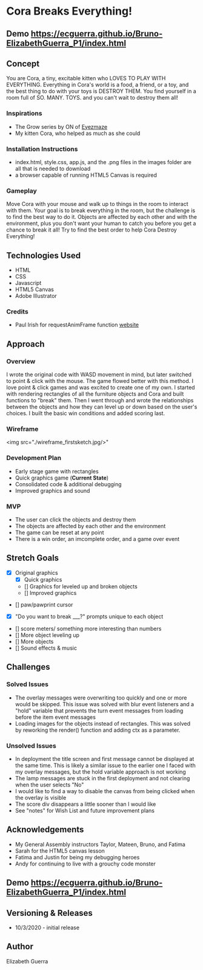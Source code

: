 # Cora Breaks Everything!

## Demo https://ecguerra.github.io/Bruno-ElizabethGuerra_P1/index.html

## Concept
You are Cora, a tiny, excitable kitten who LOVES TO PLAY WITH EVERYTHING. Everything in Cora's world is a food, a friend, or a toy, and the best thing to do with your toys is DESTROY THEM. You find yourself in a room full of SO. MANY. TOYS. and you can't wait to destroy them all!

### Inspirations
 - The Grow series by ON of [Eyezmaze](eyezmaze.com)
 - My kitten Cora, who helped as much as she could

### Installation Instructions
- index.html, style.css, app.js, and the .png files in the images folder are all that is needed to download
- a browser capable of running HTML5 Canvas is required

### Gameplay
Move Cora with your mouse and walk up to things in the room to interact with them. Your goal is to break everything in the room, but the challenge is to find the best way to do it. Objects are affected by each other and with the environment, plus you don't want your human to catch you before you get a chance to break it all! Try to find the best order to help Cora Destroy Everything!

## Technologies Used
- HTML
- CSS
- Javascript
- HTML5 Canvas
- Adobe Illustrator

### Credits
 - Paul Irish for requestAnimFrame function [website](https://www.paulirish.com/2011/requestanimationframe-for-smart-animating/)

## Approach

### Overview
I wrote the original code with WASD movement in mind, but later switched to point & click with the mouse. The game flowed better with this method. I love point & click games and was excited to create one of my own. I started with rendering rectangles of all the furniture objects and Cora and built functions to "break" them. Then I went through and wrote the relationships between the objects and how they can level up or down based on the user's choices. I built the basic win conditions and added scoring last.

### Wireframe
<img src="./wireframe_firstsketch.jpg/>"

### Development Plan
- Early stage game with rectangles
- Quick graphics game (**Current State**)
- Consolidated code & additional debugging
- Improved graphics and sound

### MVP
- The user can click the objects and destroy them
- The objects are affected by each other and the environment
- The game can be reset at any point
- There is a win order, an imcomplete order, and a game over event

## Stretch Goals
- [x] Original graphics
    - [x] Quick graphics
    - [] Graphics for leveled up and broken objects
    - [] Improved graphics
- [] paw/pawprint cursor
- [x] "Do you want to break ___?" prompts unique to each object
- [] score meters/ something more interesting than numbers
- [] More object leveling up
- [] More objects
- [] Sound effects & music

## Challenges
### Solved Issues
- The overlay messages were overwriting too quickly and one or more would be skipped. This issue was solved with blur event listeners and a "hold" variable that prevents the turn event messages from loading before the item event messages
- Loading images for the objects instead of rectangles. This was solved by reworking the render() function and adding ctx as a parameter.

### Unsolved Issues
- In deployment the title screen and first message cannot be displayed at the same time. This is likely a similar issue to the earlier one I faced with my overlay messages, but the hold variable approach is not working
- The lamp messages are stuck in the first deployment and not clearing when the user selects "No"
- I would like to find a way to disable the canvas from being clicked when the overlay is visible
- The score div disappears a little sooner than I would like
- See "notes" for Wish List and future improvement plans

 ## Acknowledgements 
 - My General Assembly instructors Taylor, Mateen, Bruno, and Fatima
 - Sarah for the HTML5 canvas lesson
 - Fatima and Justin for being my debugging heroes
 - Andy for continuing to live with a grouchy code monster

## Demo https://ecguerra.github.io/Bruno-ElizabethGuerra_P1/index.html

## Versioning & Releases
- 10/3/2020 - initial release

 ## Author
 Elizabeth Guerra